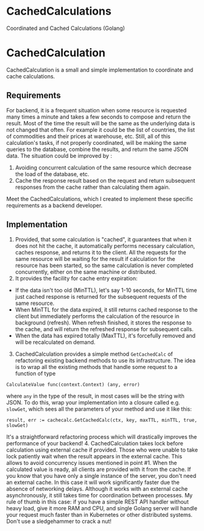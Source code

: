 # CachedCalculations
Coordinated and Cached Calculations (Golang)

# CachedCalculation

CachedCalculation is a small and simple implementation to coordinate and cache calculations.

## Requirements

For backend, it is a frequent situation when some resource is requested many times a minute
and takes a few seconds to compose and return the result. 
Most of the time the result will be the same as the underlying data is not changed that often.
For example it could be the list of countries, the list of commodities and their prices at warehouse, etc.
Still, all of this calculation's tasks, if not properly coordinated, 
will be making the same queries to the database, 
combine the results, and return the same JSON data. 
The situation could be improved by :
1. Avoiding concurrent calculation of the same resource which decrease the load of the database, etc.
2. Cache the response result based on the request and return subsequent responses from the cache 
rather than calculating them again.

Meet the CachedCalculations, which I created to implement these specific requirements as a backend developer.

## Implementation

1. Provided, that some calculation is "cached", it guarantees that when it does not hit the cache, 
it automatically performs necessary calculation, caches response, and returns it to the client. 
All the requests for the same resource will be waiting for the result if calculation for the resource has been started, 
so the same calculation is never completed concurrently, either on the same machine or distributed.
2. It provides the facility for cache entry expiration:
- If the data isn't too old (MinTTL), let's say 1-10 seconds, 
for MinTTL time just cached response is returned for the subsequent requests of the same resource.
- When MinTTL for the data expired, it still returns cached response to the client 
but immediately performs the calculation of the resource in background (refresh). 
When refresh finished, it stores the response to the cache, and will return the refreshed response for subsequent calls.
- When the data has expired totally (MaxTTL), it's forcefully removed and will be recalculated on demand.
3. CachedCalculation provides a simple method `GetCachedCalc` of refactoring existing backend methods to use its infrastructure. 
The idea is to wrap all the existing methods that handle some request to a function of type 
```
CalculateValue func(context.Context) (any, error)
``` 
where `any` in the type of the result, in most cases will be the string with JSON. 
To do this, wrap your implementation into a closure called e.g. `slowGet`, 
which sees all the parameters of your method and use it like this: 
```
result, err := cachecalc.GetCachedCalc(ctx, key, maxTTL, minTTL, true, slowGet)
```
It's a straightforward refactoring process which will drastically improves the performance of your backend!
4. CachedCalculation takes lock before calculation using external cache if provided.
Those who were unable to take lock patiently wait when the result appears in the external cache.
This allows to avoid concurrency issues mentioned in point #1. 
When the calculated value is ready, all clients are provided with it from the cache. 
If you know that you have only a single instance of the server, you don't need an external cache. 
In this case it will work significantly faster due the absence of networking delays. 
Although it works with an external cache asynchronously, it still takes time for coordination between processes. 
My rule of thumb in this case: if you have a simple REST API handler without heavy load, give it more RAM and CPU, 
and single Golang server will handle your request much faster than in Kubernetes or other distributed systems. 
Don't use a sledgehammer to crack a nut!
